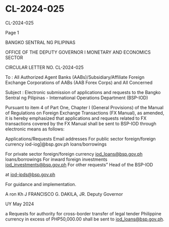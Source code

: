 # CL-2024-025

CL-2024-025

Page 1

BANGKO SENTRAL NG PILIPINAS

OFFICE OF THE DEPUTY GOVERNOR I MONETARY AND ECONOMICS SECTOR

CIRCULAR LETTER NO. CL-2024-025

To : All Authorized Agent Banks (AABs)/Subsidiary/Affiliate Foreign Exchange Corporations of AABs (AAB Forex Corps) and All Concerned

Subject : Electronic submission of applications and requests to the Bangko Sentral ng Pilipinas - International Operations Department (BSP-IOD)

Pursuant to item 4 of Part One, Chapter I (General Provisions) of the Manual of Regulations on Foreign Exchange Transactions (FX Manual), as amended, it is hereby emphasized that applications and requests related to FX transactions covered by the FX Manual shall be sent to BSP-IOD through electronic means as follows:

Applications/Requests Email addresses For public sector foreign/foreign currency iod-iog]@bsp.gov.ph loans/borrowings

For private sector foreign/foreign currency iod_loans@bsp.gov.ph loans/borrowings For inward foreign investments iod_investments@bsp.gov.ph For other requests” Head of the BSP-IOD

at iod-ipds@bsp.gov.ph

For guidance and implementation.

A ron Kh J FRANCISCO G. DAKILA, JR. Deputy Governor

UY May 2024

a Requests for authority for cross-border transfer of legal tender Philippine currency in excess of PHP50,000.00 shall be sent to iod_loans@bsp.gov.ph.